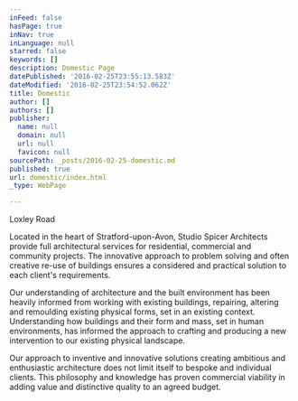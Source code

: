 ```yaml
---
inFeed: false
hasPage: true
inNav: true
inLanguage: null
starred: false
keywords: []
description: Domestic Page
datePublished: '2016-02-25T23:55:13.583Z'
dateModified: '2016-02-25T23:54:52.062Z'
title: Domestic
author: []
authors: []
publisher:
  name: null
  domain: null
  url: null
  favicon: null
sourcePath: _posts/2016-02-25-domestic.md
published: true
url: domestic/index.html
_type: WebPage

---
```

Loxley Road

Located in the heart of Stratford-upon-Avon, Studio Spicer Architects provide full architectural services for residential, commercial and community projects. The innovative approach to problem solving and often creative re-use of buildings ensures a considered and practical solution to each client's requirements.

Our understanding of architecture and the built environment has been heavily informed from working with existing buildings, repairing, altering and remoulding existing physical forms, set in an existing context. Understanding how buildings and their form and mass, set in human environments, has informed the approach to crafting and producing a new intervention to our existing physical landscape.

Our approach to inventive and innovative solutions creating ambitious and enthusiastic architecture does not limit itself to bespoke and individual clients. This philosophy and knowledge has proven commercial viability in adding value and distinctive quality to an agreed budget.
